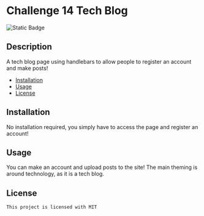# Challenge 14 Tech Blog

  <img alt="Static Badge" src="https://img.shields.io/badge/License-MIT-green">

  ## Description
A tech blog page using handlebars to allow people to register an account and make posts!

  * [Installation](#installation) 
  * [Usage](#usage)
  * [License](#license)

  ## Installation
No installation required, you simply have to access the page and register an account!

  ## Usage
You can make an account and upload posts to the site! The main theming is around technology, as it is a tech blog. 

  ## License
    This project is licensed with MIT